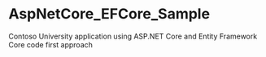 # AspNetCore_EFCore_Sample
Contoso University application using ASP.NET Core and Entity Framework Core code first approach
